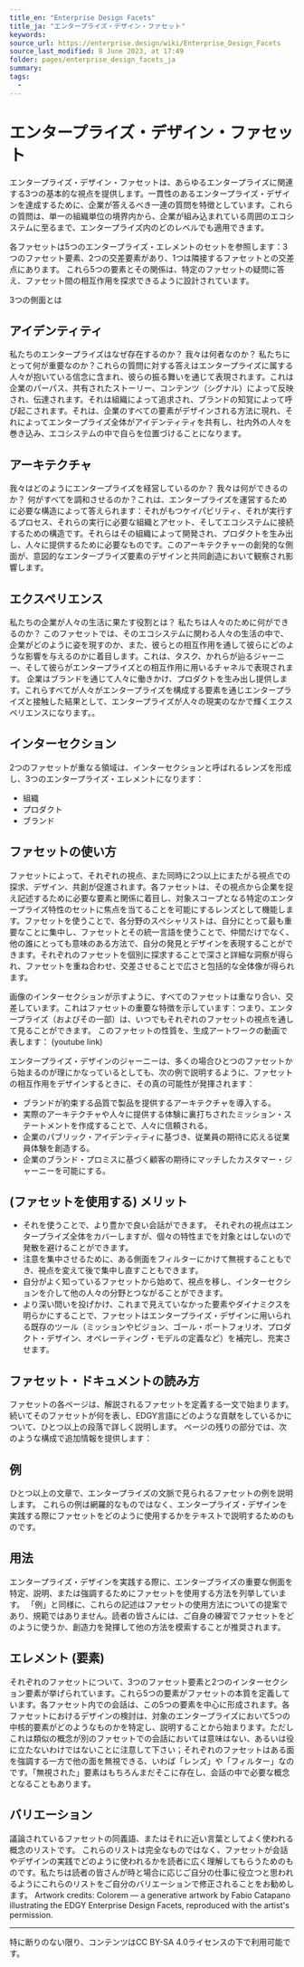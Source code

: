 ```yaml
---
title_en: "Enterprise Design Facets"
title_ja: "エンタープライズ・デザイン・ファセット"
keywords: 
source_url: https://enterprise.design/wiki/Enterprise_Design_Facets
source_last_modified: 8 June 2023, at 17:49
folder: pages/enterprise_design_facets_ja
summary:
tags: 
  - 
---
```

# エンタープライズ・デザイン・ファセット
エンタープライズ・デザイン・ファセットは、あらゆるエンタープライズに関連する3つの基本的な視点を提供します。一貫性のあるエンタープライズ・デザインを達成するために、企業が答えるべき一連の質問を特徴としています。これらの質問は、単一の組織単位の境界内から、企業が組み込まれている周囲のエコシステムに至るまで、エンタープライズ内のどのレベルでも適用できます。

各ファセットは5つのエンタープライズ・エレメントのセットを参照します：3つのファセット要素、2つの交差要素があり、1つは隣接するファセットとの交差点にあります。 これら5つの要素とその関係は、特定のファセットの疑問に答え、ファセット間の相互作用を探求できるように設計されています。

3つの側面とは
## アイデンティティ
私たちのエンタープライズはなぜ存在するのか？ 我々は何者なのか？ 私たちにとって何が重要なのか？これらの質問に対する答えはエンタープライズに属する人々が抱いている信念に含まれ、彼らの振る舞いを通じて表現されます。これは企業のパーパス、共有されたストーリー、コンテンツ（シグナル）によって反映され、伝達されます。それは組織によって追求され、ブランドの知覚によって呼び起こされます。それは、企業のすべての要素がデザインされる方法に現れ、それによってエンタープライズ全体がアイデンティティを共有し、社内外の人々を巻き込み、エコシステムの中で自らを位置づけることになります。
## アーキテクチャ
我々はどのようにエンタープライズを経営しているのか？ 我々は何ができるのか？ 何がすべてを調和させるのか？これは、エンタープライズを運営するために必要な構造によって答えられます：それがもつケイパビリティ、それが実行するプロセス、それらの実行に必要な組織とアセット、そしてエコシステムに接続するための構造です。それらはその組織によって開発され、プロダクトを生み出し、人々に提供するために必要なものです。このアーキテクチャーの創発的な側面が、意図的なエンタープライズ要素のデザインと共同創造において観察され影響します。
## エクスペリエンス
私たちの企業が人々の生活に果たす役割とは？ 私たちは人々のために何ができるのか？ このファセットでは、そのエコシステムに関わる人々の生活の中で、企業がどのように姿を現すのか、また、彼らとの相互作用を通して彼らにどのような影響を与えるのかに着目します。これは、タスク、かれらが辿るジャーニー、そして彼らがエンタープライズとの相互作用に用いるチャネルで表現されます。 企業はブランドを通じて人々に働きかけ、プロダクトを生み出し提供します。これらすべてが人々がエンタープライズを構成する要素を通じエンタープライズと接触した結果として、エンタープライズが人々の現実のなかで輝くエクスペリエンスになります。。
## インターセクション
2つのファセットが重なる領域は、インターセクションと呼ばれるレンズを形成し、3つのエンタープライズ・エレメントになります：
- 組織
- プロダクト
- ブランド

## ファセットの使い方
ファセットによって、それぞれの視点、また同時に2つ以上にまたがる視点での探求、デザイン、共創が促進されます。各ファセットは、その視点から企業を捉え記述するために必要な要素と関係に着目し、対象スコープとなる特定のエンタープライズ特性のセットに焦点を当てることを可能にするレンズとして機能します。ファセットを使うことで、各分野のスペシャリストは、自分にとって最も重要なことに集中し、ファセットとその統一言語を使うことで、仲間だけでなく、他の誰にとっても意味のある方法で、自分の発見とデザインを表現することができます。それぞれのファセットを個別に探求することで深さと詳細な洞察が得られ、ファセットを重ね合わせ、交差させることで広さと包括的な全体像が得られます。

画像のインターセクションが示すように、すべてのファセットは重なり合い、交差しています。これはファセットの重要な特徴を示しています：つまり、エンタープライズ（およびその一部）は、いつでもそれぞれのファセットの視点を通して見ることができます。
このファセットの性質を、生成アートワークの動画で表します：
(youtube link)

エンタープライズ・デザインのジャーニーは、多くの場合ひとつのファセットから始まるのが理にかなっているとしても、次の例で説明するように、ファセットの相互作用をデザインするときに、その真の可能性が発揮されます：
- ブランドが約束する品質で製品を提供するアーキテクチャを導入する。
- 実際のアーキテクチャや人々に提供する体験に裏打ちされたミッション・ステートメントを作成することで、人々に信頼される。
- 企業のパブリック・アイデンティティに基づき、従業員の期待に応える従業員体験を創造する。
- 企業のブランド・プロミスに基づく顧客の期待にマッチしたカスタマー・ジャーニーを可能にする。
## (ファセットを使用する) メリット
- それを使うことで、より豊かで良い会話ができます。
それぞれの視点はエンタープライズ全体をカバーしますが、個々の特性までを対象とはしないので発散を避けることができます。
- 注意を集中させるために、ある側面をフィルターにかけて無視することもでき、視点を変えて後で集中し直すこともできます。
- 自分がよく知っているファセットから始めて、視点を移し、インターセクションを介して他の人々の分野とつながることができます。
- より深い問いを投げかけ、これまで見えていなかった要素やダイナミクスを明らかにすることで、ファセットはエンタープライズ・デザインに用いられる既存のツール（ミッションやビジョン、ゴール・ポートフォリオ、プロダクト・デザイン、オペレーティング・モデルの定義など）を補完し、充実させます。

## ファセット・ドキュメントの読み方
ファセットの各ページは、解説されるファセットを定義する一文で始まります。続いてそのファセットが何を表し、EDGY言語にどのような貢献をしているかについて、ひとつ以上の段落で詳しく説明します。 ページの残りの部分では、次のような構成で追加情報を提供します：
## 例
ひとつ以上の文章で、エンタープライズの文脈で見られるファセットの例を説明します。 これらの例は網羅的なものではなく、エンタープライズ・デザインを実践する際にファセットをどのように使用するかをテキストで説明するためのものです。
## 用法
エンタープライズ・デザインを実践する際に、エンタープライズの重要な側面を特定、説明、または強調するためにファセットを使用する方法を列挙しています。 「例」と同様に、これらの記述はファセットの使用方法についての提案であり、規範ではありません。読者の皆さんには、ご自身の練習でファセットをどのように使うか、創造力を発揮して他の方法を模索することが推奨されます。

## エレメント (要素)
それぞれのファセットについて、3つのファセット要素と2つのインターセクション要素が挙げられています。これら5つの要素がファセットの本質を定義しています。各ファセット内での会話は、この5つの要素を中心に形成されます。各ファセットにおけるデザインの検討は、対象のエンタープライズにおいて5つの中核的要素がどのようなものかを特定し、説明することから始まります。ただしこれは類似の概念が別のファセットでの会話においては意味はない、あるいは役に立たないわけではないことに注意して下さい；それぞれのファセットはある面を強調する一方で他の面を無視できる、いわば「レンズ」や「フィルター」なのです。「無視された」要素はもちろんまだそこに存在し、会話の中で必要な概念となることもあります。

## バリエーション
議論されているファセットの同義語、またはそれに近い言葉としてよく使われる概念のリストです。 これらのリストは完全なものではなく、ファセットが会話やデザインの実践でどのように使われるかを読者に広く理解してもらうためのものです。私たちは読者の皆さんが時と場合に応じご自分の仕事に役立つと思われるようにこれらのリストをご自分のバリエーションで修正されることをお勧めします。
Artwork credits: Colorem — a generative artwork by Fabio Catapano illustrating the EDGY Enterprise Design Facets, reproduced with the artist's permission.

---
特に断りのない限り、コンテンツはCC BY-SA 4.0ライセンスの下で利用可能です。

